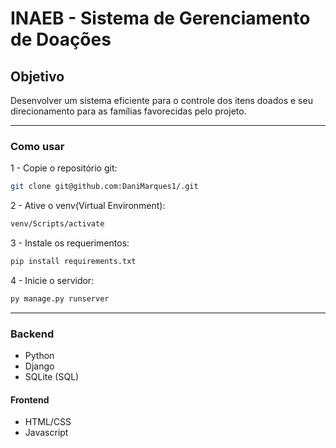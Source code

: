 # INAEB - Sistema de Gerenciamento de Doações

## Objetivo
Desenvolver um sistema eficiente para o controle dos itens doados e seu direcionamento para as famílias favorecidas pelo projeto.

----------------------------------------------------------

### Como usar

1 - Copie o repositório git:
```bash
git clone git@github.com:DaniMarques1/.git
```

2 - Ative o venv(Virtual Environment):
```bash
venv/Scripts/activate
```

3 - Instale os requerimentos:
```bash
pip install requirements.txt
```

4 - Inicie o servidor:
```bash
py manage.py runserver
```

----------------------------------------------------------

### Backend

- Python
- Django
- SQLite (SQL)

#### Frontend

- HTML/CSS
- Javascript



